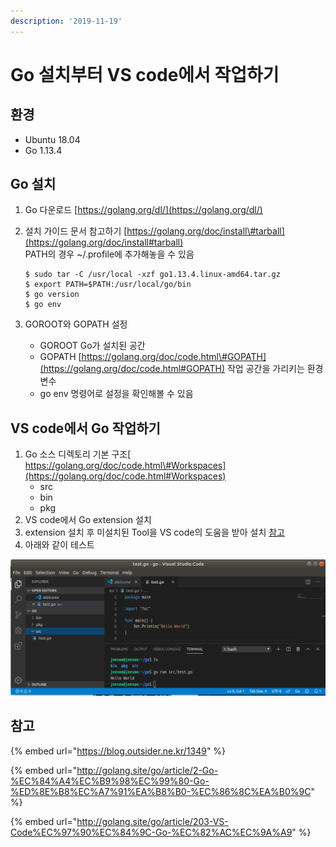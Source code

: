 ```yaml
---
description: '2019-11-19'
---
```


# Go 설치부터 VS code에서 작업하기

## 환경

* Ubuntu 18.04
* Go 1.13.4

## Go 설치

1. Go 다운로드 [https://golang.org/dl/](https://golang.org/dl/) 
2. 설치 가이드 문서 참고하기 [https://golang.org/doc/install\#tarball](https://golang.org/doc/install#tarball)  
   PATH의 경우 ~/.profile에 추가해놓을 수 있음

   ```
   $ sudo tar -C /usr/local -xzf go1.13.4.linux-amd64.tar.gz
   $ export PATH=$PATH:/usr/local/go/bin
   $ go version
   $ go env
   ```

3. GOROOT와 GOPATH 설정
   * GOROOT  Go가 설치된 공간
   * GOPATH [https://golang.org/doc/code.html\#GOPATH](https://golang.org/doc/code.html#GOPATH) 작업 공간을 가리키는 환경변수
   * go env 명령어로 설정을 확인해볼 수 있음

## VS code에서 Go 작업하기

1. Go 소스 디렉토리 기본 구조[ https://golang.org/doc/code.html\#Workspaces](https://golang.org/doc/code.html#Workspaces)
   * src
   * bin
   * pkg
2. VS code에서 Go extension 설치
3. extension 설치 후 미설치된 Tool을 VS code의 도움을 받아 설치 [참고](http://golang.site/go/article/203-VS-Code%EC%97%90%EC%84%9C-Go-%EC%82%AC%EC%9A%A9)
4. 아래와 같이 테스트 

![](../../.gitbook/assets/image.png)



## 참고

{% embed url="https://blog.outsider.ne.kr/1349" %}

{% embed url="http://golang.site/go/article/2-Go-%EC%84%A4%EC%B9%98%EC%99%80-Go-%ED%8E%B8%EC%A7%91%EA%B8%B0-%EC%86%8C%EA%B0%9C" %}

{% embed url="http://golang.site/go/article/203-VS-Code%EC%97%90%EC%84%9C-Go-%EC%82%AC%EC%9A%A9" %}



